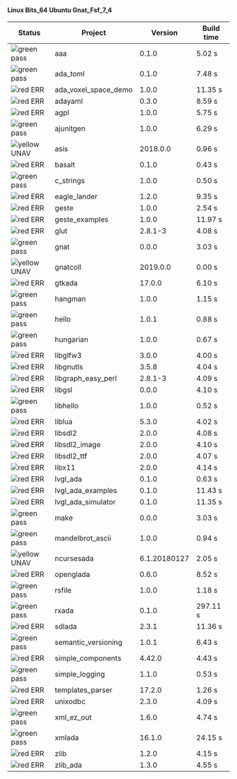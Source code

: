 #### Linux Bits_64 Ubuntu Gnat_Fsf_7_4

| Status | Project | Version | Build time |
| --- | --- | --- | --- |
|![green](https://placehold.it/8/00aa00/000000?text=+) pass | aaa | 0.1.0 |  5.02 s |
|![green](https://placehold.it/8/00aa00/000000?text=+) pass | ada_toml | 0.1.0 |  7.48 s |
|![red](https://placehold.it/8/ff0000/000000?text=+) ERR  | ada_voxel_space_demo | 1.0.0 |  11.35 s |
|![red](https://placehold.it/8/ff0000/000000?text=+) ERR  | adayaml | 0.3.0 |  8.59 s |
|![red](https://placehold.it/8/ff0000/000000?text=+) ERR  | agpl | 1.0.0 |  5.75 s |
|![green](https://placehold.it/8/00aa00/000000?text=+) pass | ajunitgen | 1.0.0 |  6.29 s |
|![yellow](https://placehold.it/8/ffbb00/000000?text=+) UNAV | asis | 2018.0.0 |  0.96 s |
|![red](https://placehold.it/8/ff0000/000000?text=+) ERR  | basalt | 0.1.0 |  0.43 s |
|![green](https://placehold.it/8/00aa00/000000?text=+) pass | c_strings | 1.0.0 |  0.50 s |
|![red](https://placehold.it/8/ff0000/000000?text=+) ERR  | eagle_lander | 1.2.0 |  9.35 s |
|![red](https://placehold.it/8/ff0000/000000?text=+) ERR  | geste | 1.0.0 |  2.54 s |
|![red](https://placehold.it/8/ff0000/000000?text=+) ERR  | geste_examples | 1.0.0 |  11.97 s |
|![red](https://placehold.it/8/ff0000/000000?text=+) ERR  | glut | 2.8.1-3 |  4.08 s |
|![green](https://placehold.it/8/00aa00/000000?text=+) pass | gnat | 0.0.0 |  3.03 s |
|![yellow](https://placehold.it/8/ffbb00/000000?text=+) UNAV | gnatcoll | 2019.0.0 |  0.00 s |
|![red](https://placehold.it/8/ff0000/000000?text=+) ERR  | gtkada | 17.0.0 |  6.10 s |
|![green](https://placehold.it/8/00aa00/000000?text=+) pass | hangman | 1.0.0 |  1.15 s |
|![green](https://placehold.it/8/00aa00/000000?text=+) pass | hello | 1.0.1 |  0.88 s |
|![green](https://placehold.it/8/00aa00/000000?text=+) pass | hungarian | 1.0.0 |  0.67 s |
|![red](https://placehold.it/8/ff0000/000000?text=+) ERR  | libglfw3 | 3.0.0 |  4.00 s |
|![red](https://placehold.it/8/ff0000/000000?text=+) ERR  | libgnutls | 3.5.8 |  4.04 s |
|![red](https://placehold.it/8/ff0000/000000?text=+) ERR  | libgraph_easy_perl | 2.8.1-3 |  4.09 s |
|![red](https://placehold.it/8/ff0000/000000?text=+) ERR  | libgsl | 0.0.0 |  4.10 s |
|![green](https://placehold.it/8/00aa00/000000?text=+) pass | libhello | 1.0.0 |  0.52 s |
|![red](https://placehold.it/8/ff0000/000000?text=+) ERR  | liblua | 5.3.0 |  4.02 s |
|![red](https://placehold.it/8/ff0000/000000?text=+) ERR  | libsdl2 | 2.0.0 |  4.08 s |
|![red](https://placehold.it/8/ff0000/000000?text=+) ERR  | libsdl2_image | 2.0.0 |  4.10 s |
|![red](https://placehold.it/8/ff0000/000000?text=+) ERR  | libsdl2_ttf | 2.0.0 |  4.07 s |
|![red](https://placehold.it/8/ff0000/000000?text=+) ERR  | libx11 | 2.0.0 |  4.14 s |
|![red](https://placehold.it/8/ff0000/000000?text=+) ERR  | lvgl_ada | 0.1.0 |  0.63 s |
|![red](https://placehold.it/8/ff0000/000000?text=+) ERR  | lvgl_ada_examples | 0.1.0 |  11.43 s |
|![red](https://placehold.it/8/ff0000/000000?text=+) ERR  | lvgl_ada_simulator | 0.1.0 |  11.35 s |
|![green](https://placehold.it/8/00aa00/000000?text=+) pass | make | 0.0.0 |  3.03 s |
|![green](https://placehold.it/8/00aa00/000000?text=+) pass | mandelbrot_ascii | 1.0.0 |  0.94 s |
|![yellow](https://placehold.it/8/ffbb00/000000?text=+) UNAV | ncursesada | 6.1.20180127 |  2.05 s |
|![red](https://placehold.it/8/ff0000/000000?text=+) ERR  | openglada | 0.6.0 |  8.52 s |
|![green](https://placehold.it/8/00aa00/000000?text=+) pass | rsfile | 1.0.0 |  1.18 s |
|![green](https://placehold.it/8/00aa00/000000?text=+) pass | rxada | 0.1.0 |  297.11 s |
|![red](https://placehold.it/8/ff0000/000000?text=+) ERR  | sdlada | 2.3.1 |  11.36 s |
|![green](https://placehold.it/8/00aa00/000000?text=+) pass | semantic_versioning | 1.0.1 |  6.43 s |
|![red](https://placehold.it/8/ff0000/000000?text=+) ERR  | simple_components | 4.42.0 |  4.43 s |
|![green](https://placehold.it/8/00aa00/000000?text=+) pass | simple_logging | 1.1.0 |  0.53 s |
|![red](https://placehold.it/8/ff0000/000000?text=+) ERR  | templates_parser | 17.2.0 |  1.26 s |
|![red](https://placehold.it/8/ff0000/000000?text=+) ERR  | unixodbc | 2.3.0 |  4.09 s |
|![green](https://placehold.it/8/00aa00/000000?text=+) pass | xml_ez_out | 1.6.0 |  4.74 s |
|![green](https://placehold.it/8/00aa00/000000?text=+) pass | xmlada | 16.1.0 |  24.15 s |
|![red](https://placehold.it/8/ff0000/000000?text=+) ERR  | zlib | 1.2.0 |  4.15 s |
|![red](https://placehold.it/8/ff0000/000000?text=+) ERR  | zlib_ada | 1.3.0 |  4.55 s |
